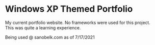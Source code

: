 # Windows XP Themed Portfolio

My current portfolio website. No frameworks were used for this project. This was quite a learning experience. 

Being used @ sanobelk.com as of 7/17/2021
